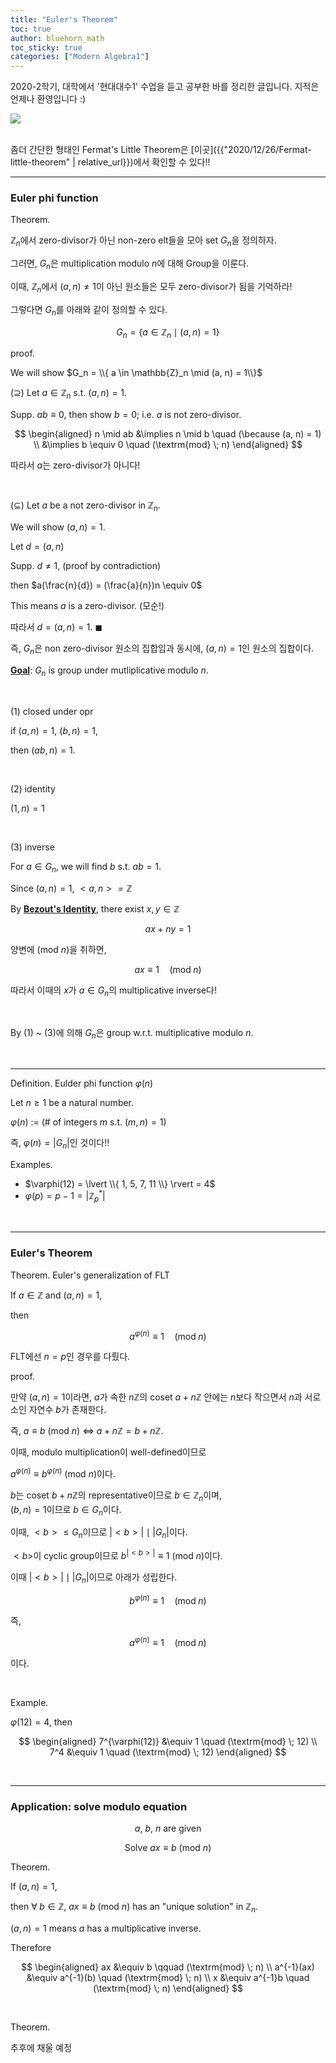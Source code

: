 ```yaml
---
title: "Euler's Theorem"
toc: true
author: bluehorn_math
toc_sticky: true
categories: ["Modern Algebra1"]
---
```



2020-2학기, 대학에서 '현대대수1' 수업을 듣고 공부한 바를 정리한 글입니다. 지적은 언제나 환영입니다 :)

<div class="img-wrapper">
  <img src="{{ "/images/mathematics/modern-algebra-1/group_meme.jpg" | relative_url }}">
</div><br>

좀더 간단한 형태인 Fermat's Little Theorem은 [이곳]({{"2020/12/26/Fermat-little-theorem" | relative_url}})에서 확인할 수 있다!!

<hr>

### Euler phi function

<span class="statement-title">Theorem.</span><br>

<div class="notice" markdown="1">

$\mathbb{Z}_n$에서 zero-divisor가 아닌 non-zero elt들을 모아 set $G_n$을 정의하자.

그러면, $G_n$은 multiplication modulo $n$에 대해 Group을 이룬다.

</div>

이때, $\mathbb{Z}_n$에서 $(a, n) \ne 1$이 아닌 원소들은 모두 zero-divisor가 됨을 기억하라!

그렇다면 $G_n$를 아래와 같이 정의할 수 있다.

$$
G_n = \{ a \in \mathbb{Z}_n \mid (a, n) = 1\}
$$

<span class="statement-title">proof.</span><br>

<div class="proof" markdown="1">

We will show $G_n = \\{ a \in \mathbb{Z}_n \mid (a, n) = 1\\}$

($\supseteq$) Let $a \in \mathbb{Z}_n$ s.t. $(a, n) = 1$.

Supp. $ab \equiv 0$, then show $b = 0$; i.e. $a$ is not zero-divisor.

$$
\begin{aligned}
    n \mid ab &\implies n \mid b \quad (\because (a, n) = 1) \\
              &\implies b \equiv 0 \quad (\textrm{mod} \; n)
\end{aligned}
$$

따라서 $a$는 zero-divisor가 아니다!

<br>

($\subseteq$) Let $a$ be a not zero-divisor in $\mathbb{Z}_n$.

We will show $(a, n) = 1$.

Let $d = (a, n)$

Supp. $d \ne 1$, (proof by contradiction)

then $a(\frac{n}{d}) = (\frac{a}{n})n \equiv 0$

This means $a$ is a zero-divisor. (모순!)

따라서 $d = (a, n) = 1$. $\blacksquare$

</div>

즉, $G_n$은 non zero-divisor 원소의 집합임과 동시에, $(a, n) = 1$인 원소의 집합이다.

<div class="proof" markdown="1">

**<u>Goal</u>**: $G_n$ is group under mutliplicative modulo $n$.

<br>

(1) closed under opr

if $(a, n) = 1$, $(b, n) = 1$,

then $(ab, n) = 1$.

<br>

(2) identity

$(1, n) = 1$

<br>

(3) inverse

For $a \in G_n$, we will find $b$ s.t. $ab = 1$.

Since $(a, n) = 1$, $< a, n > = \mathbb{Z}$

By **<u>Bezout's Identity</u>**, there exist $x, y \in \mathbb{Z}$

$$
ax + ny = 1
$$

양변에 (mod $n$)을 취하면,

$$
ax \equiv 1 \quad (\textrm{mod} \; n)
$$

따라서 이때의 $x$가 $a \in G_n$의 multiplicative inverse다!

<br>

By (1) ~ (3)에 의해 $G_n$은 group w.r.t. multiplicative modulo $n$.

</div>

<br>
<hr>

<span class="statement-title">Definition.</span> Eulder phi function $\varphi(n)$<br>

<div class="notice" markdown="1">

Let $n \ge 1$ be a natural number.

$\varphi(n)$ := (# of integers $m$ s.t. $(m, n) = 1$)

즉, $\varphi(n) = \lvert G_n \rvert$인 것이다!!

</div>

<span class="statement-title">Examples.</span><br>

- $\varphi(12) = \lvert \\{ 1, 5, 7, 11 \\} \rvert = 4$
- $\varphi(p) = p-1 = \lvert \mathbb{Z}^{*}_p \rvert$


<br>
<hr>

### Euler's Theorem

<span class="statement-title">Theorem.</span> Euler's generalization of FLT<br>

<div class="notice" markdown="1">

If $a \in \mathbb{Z}$ and $(a, n) = 1$,

then

$$
a^{\varphi(n)} \equiv 1 \quad (\textrm{mod} \; n)
$$

FLT에선 $n = p$인 경우를 다뤘다.

</div>

<span class="statement-title">proof.</span><br>

<div class="proof" markdown="1">

만약 $(a, n) = 1$이라면, $a$가 속한 $n\mathbb{Z}$의 coset $a + n\mathbb{Z}$ 안에는 $n$보다 작으면서 $n$과 서로소인 자연수 $b$가 존재한다.

즉, $a \equiv b$ (mod $n$) $\iff$ $a + n\mathbb{Z} = b + n\mathbb{Z}$.

이때, modulo multiplication이 well-defined이므로

$a^{\varphi(n)} \equiv b^{\varphi(n)}$ (mod $n$)이다.

$b$는 coset $b + n\mathbb{Z}$의 representative이므로 $b \in \mathbb{Z}_n$이며, <br>
$(b, n) = 1$이므로 $b \in G_n$이다.

이때, $< b > \le G_n$이므로 $\lvert < b > \rvert \mid \lvert G_n \rvert$이다.

$< b >$이 cyclic group이므로 $b^{\lvert < b > \rvert} \equiv 1$ (mod $n$)이다.

이때 $\lvert < b > \rvert \mid \lvert G_n \rvert$이므로 아래가 성립한다.

$$
b^{\varphi(n)} \equiv 1 \quad (\textrm{mod} \; n)
$$

즉,

$$
a^{\varphi(n)} \equiv 1 \quad (\textrm{mod} \; n)
$$

이다.

</div>

<br>

<span class="statement-title">Example.</span><br>

$\varphi(12) = 4$, then

$$
\begin{aligned}
    7^{\varphi(12)} &\equiv 1 \quad (\textrm{mod} \; 12) \\
    7^4 &\equiv 1 \quad (\textrm{mod} \; 12)
\end{aligned}
$$

<br>
<hr>

### Application: solve modulo equation

<div style="text-align: center;">

$a$, $b$, $n$ are given <br>

Solve $ax \equiv b$ (mod $n$)

</div>

<span class="statement-title">Theorem.</span><br>

<div class="notice" markdown="1">

If $(a, n) = 1$,

then $\forall \; b \in \mathbb{Z}$, $ax \equiv b$ (mod $n$) has an "unique solution" in $\mathbb{Z}_n$.

</div>

<div class="proof" markdown="1">

$(a, n) = 1$ means $a$ has a multiplicative inverse.

Therefore

$$
\begin{aligned}
    ax &\equiv b \qquad (\textrm{mod} \; n) \\
    a^{-1}(ax) &\equiv a^{-1}(b) \quad (\textrm{mod} \; n) \\
    x &\equiv a^{-1}b \quad (\textrm{mod} \; n)
\end{aligned}
$$

</div>

<br>

<span class="statement-title">Theorem.</span><br>

<div class="notice" markdown="1">

추후에 채울 예정

</div>